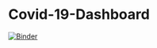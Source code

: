 # Covid-19-Dashboard

[![Binder](https://mybinder.org/badge_logo.svg)](https://mybinder.org/v2/gh/MatthewBieda/Covid-19-Dashboard/main?urlpath=%2Fvoila%2Frender%2FMattDashboard.ipynb)
